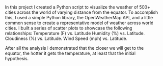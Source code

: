 In this project  I created a Python script to visualize the weather of 500+ cities across the world of varying distance from the equator. To accomplish this, I used  a simple Python library, the OpenWeatherMap API, and a little common sense to create a representative model of weather across world cities.
I built a series of scatter plots to showcase the following relationships:
Temperature (F) vs. Latitude
Humidity (%) vs. Latitude.
Cloudiness (%) vs. Latitude.
Wind Speed (mph) vs. Latitude.

After all the analysis I demonstrated that the closer we will get to the equator, the hotter it gets the temperature, at least that the initial hypothesis.

